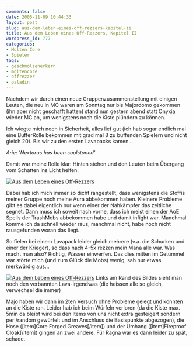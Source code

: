 ```yaml
---
comments: false
date: 2005-11-09 10:44:33
layout: post
slug: aus-dem-leben-eines-off-rezzers-kapitel-ii
title: Aus dem Leben eines Off-Rezzers, Kapitel II
wordpress_id: 777
categories:
- Molten Core
- Spieler
tags:
- geschmolzenerkern
- moltencore
- offrezzer
- paladin
---
```


Nachdem wir durch einen neue Gruppenzusammenstellung mit einigen Leuten, die neu in MC waren am Sonntag nur bis Majordomo gekommen (ihn aber nicht geschafft hatten) stand nun gestern abend statt Onyxia wieder MC an, um wenigstens noch die Kiste plündern zu können.

Ich wiegte mich noch in Sicherheit, alles lief gut (ich hab sogar endlich mal eine BufferRolle bekommen mit grad mal 8 zu buffenden Spielern und nicht gleich 20). Bis wir zu den ersten Lavapacks kamen...

_Arie: 'Nextorus has been soulstoned'_

Damit war meine Rolle klar: Hinten stehen und den Leuten beim Übergang vom Schatten ins Licht helfen.

[![Aus dem Leben eines Off-Rezzers](http://static.flickr.com/29/61507745_38176128f0.jpg)](http://www.flickr.com/photos/walsweer/61507745/)

Dabei hab ich mich immer so dicht rangestellt, dass wenigstens die Stoffis meiner Gruppe noch meine Aura abbekommen haben. Kleinere Probleme gibt es dabei eigentlich nur wenn einer der Nahkämpfer das zeitliche segnet. Dann muss ich soweit nach vorne, dass ich meist einen der AoE Spells der TrashMobs abbekommen habe und damit infight war. Manchmal komme ich da schnell wieder raus, manchmal nicht, habe noch nicht rausgefunden woran das liegt.

So fielen bei einem Lavapack leider gleich mehrere (v.a. die Schurken und einer der Krieger), so dass nach 4-5x rezzen mein Mana alle war. Was macht man also? Richtig, Wasser einwerfen. Das dies mitten im Getümmel war störte mich (und zum Glück die Mobs) wenig, sah nur etwas merkwürdig aus...

[![Aus dem Leben eines Off-Rezzers](http://static.flickr.com/24/61507758_45a6bf98dd.jpg)](http://www.flickr.com/photos/walsweer/61507758/)
Links am Rand des Bildes sieht man noch den verbannten Lava-irgendwas (die heissen alle so gleich, verwechsel die immer)

Majo haben wir dann im 2ten Versuch ohne Probleme gelegt und konnten an die Kiste ran. Leider hab ich beim Würfeln verloren (da die Kiste max. 5min da bleibt wird bei den Items von uns nicht extra gesteigert sondern per /random gewürfelt und im Anschluss die Basispunkte abgezogen), die Hose ([item]Core Forged Greaves[/item]) und der Umhang ([item]Fireproof Cloak[/item]) gingen an zwei andere. Für Ragna war es dann leider zu spät, schade.

